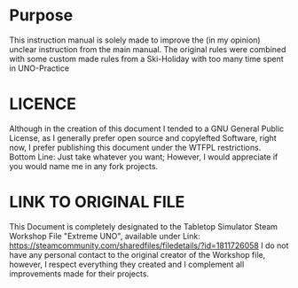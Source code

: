 Purpose
=======
This instruction manual is solely made to improve the (in my opinion) unclear instruction from the main manual. The original rules were combined with some custom made rules from a Ski-Holiday with too many time spent in UNO-Practice

LICENCE
=======
Although in the creation of this document I tended to a GNU General Public License, as I generally prefer open source and copylefted Software, right now, I prefer publishing this document under the WTFPL restrictions. 
Bottom Line: Just take whatever you want; However, I would appreciate if you would name me in any fork projects.

LINK TO ORIGINAL FILE
=====================
This Document is completely designated to the Tabletop Simulator Steam Workshop File "Extreme UNO", available under Link: https://steamcommunity.com/sharedfiles/filedetails/?id=1811726058
I do not have any personal contact to the original creator of the Workshop file, however, I respect everything they created and I complement all improvements made for their projects.

